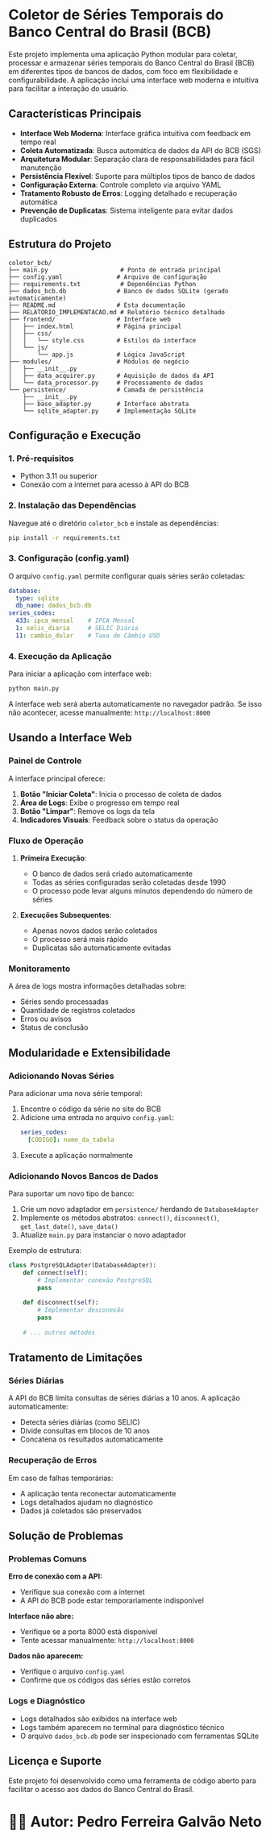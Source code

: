 # Coletor de Séries Temporais do Banco Central do Brasil (BCB)

Este projeto implementa uma aplicação Python modular para coletar, processar e armazenar séries temporais do Banco Central do Brasil (BCB) em diferentes tipos de bancos de dados, com foco em flexibilidade e configurabilidade. A aplicação inclui uma interface web moderna e intuitiva para facilitar a interação do usuário.

## Características Principais

- **Interface Web Moderna**: Interface gráfica intuitiva com feedback em tempo real
- **Coleta Automatizada**: Busca automática de dados da API do BCB (SGS)
- **Arquitetura Modular**: Separação clara de responsabilidades para fácil manutenção
- **Persistência Flexível**: Suporte para múltiplos tipos de banco de dados
- **Configuração Externa**: Controle completo via arquivo YAML
- **Tratamento Robusto de Erros**: Logging detalhado e recuperação automática
- **Prevenção de Duplicatas**: Sistema inteligente para evitar dados duplicados

## Estrutura do Projeto

```
coletor_bcb/
├── main.py                    # Ponto de entrada principal
├── config.yaml               # Arquivo de configuração
├── requirements.txt           # Dependências Python
├── dados_bcb.db              # Banco de dados SQLite (gerado automaticamente)
├── README.md                 # Esta documentação
├── RELATORIO_IMPLEMENTACAO.md # Relatório técnico detalhado
├── frontend/                 # Interface web
│   ├── index.html            # Página principal
│   ├── css/
│   │   └── style.css         # Estilos da interface
│   └── js/
│       └── app.js            # Lógica JavaScript
├── modules/                  # Módulos de negócio
│   ├── __init__.py
│   ├── data_acquirer.py      # Aquisição de dados da API
│   └── data_processor.py     # Processamento de dados
└── persistence/              # Camada de persistência
    ├── __init__.py
    ├── base_adapter.py       # Interface abstrata
    └── sqlite_adapter.py     # Implementação SQLite
```

## Configuração e Execução

### 1. Pré-requisitos

- Python 3.11 ou superior
- Conexão com a internet para acesso à API do BCB

### 2. Instalação das Dependências

Navegue até o diretório `coletor_bcb` e instale as dependências:

```bash
pip install -r requirements.txt
```

### 3. Configuração (config.yaml)

O arquivo `config.yaml` permite configurar quais séries serão coletadas:

```yaml
database:
  type: sqlite
  db_name: dados_bcb.db
series_codes:
  433: ipca_mensal    # IPCA Mensal
  1: selic_diaria     # SELIC Diária
  11: cambio_dolar    # Taxa de Câmbio USD
```

### 4. Execução da Aplicação

Para iniciar a aplicação com interface web:

```bash
python main.py
```

A interface web será aberta automaticamente no navegador padrão. Se isso não acontecer, acesse manualmente: `http://localhost:8000`

## Usando a Interface Web

### Painel de Controle

A interface principal oferece:

1. **Botão "Iniciar Coleta"**: Inicia o processo de coleta de dados
2. **Área de Logs**: Exibe o progresso em tempo real
3. **Botão "Limpar"**: Remove os logs da tela
4. **Indicadores Visuais**: Feedback sobre o status da operação

### Fluxo de Operação

1. **Primeira Execução**: 
   - O banco de dados será criado automaticamente
   - Todas as séries configuradas serão coletadas desde 1990
   - O processo pode levar alguns minutos dependendo do número de séries

2. **Execuções Subsequentes**:
   - Apenas novos dados serão coletados
   - O processo será mais rápido
   - Duplicatas são automaticamente evitadas

### Monitoramento

A área de logs mostra informações detalhadas sobre:
- Séries sendo processadas
- Quantidade de registros coletados
- Erros ou avisos
- Status de conclusão

## Modularidade e Extensibilidade

### Adicionando Novas Séries

Para adicionar uma nova série temporal:

1. Encontre o código da série no site do BCB
2. Adicione uma entrada no arquivo `config.yaml`:
   ```yaml
   series_codes:
     [CÓDIGO]: nome_da_tabela
   ```
3. Execute a aplicação normalmente

### Adicionando Novos Bancos de Dados

Para suportar um novo tipo de banco:

1. Crie um novo adaptador em `persistence/` herdando de `DatabaseAdapter`
2. Implemente os métodos abstratos: `connect()`, `disconnect()`, `get_last_date()`, `save_data()`
3. Atualize `main.py` para instanciar o novo adaptador

Exemplo de estrutura:
```python
class PostgreSQLAdapter(DatabaseAdapter):
    def connect(self):
        # Implementar conexão PostgreSQL
        pass
    
    def disconnect(self):
        # Implementar desconexão
        pass
    
    # ... outros métodos
```

## Tratamento de Limitações

### Séries Diárias

A API do BCB limita consultas de séries diárias a 10 anos. A aplicação automaticamente:
- Detecta séries diárias (como SELIC)
- Divide consultas em blocos de 10 anos
- Concatena os resultados automaticamente

### Recuperação de Erros

Em caso de falhas temporárias:
- A aplicação tenta reconectar automaticamente
- Logs detalhados ajudam no diagnóstico
- Dados já coletados são preservados

## Solução de Problemas

### Problemas Comuns

**Erro de conexão com a API:**
- Verifique sua conexão com a internet
- A API do BCB pode estar temporariamente indisponível

**Interface não abre:**
- Verifique se a porta 8000 está disponível
- Tente acessar manualmente: `http://localhost:8000`

**Dados não aparecem:**
- Verifique o arquivo `config.yaml`
- Confirme que os códigos das séries estão corretos

### Logs e Diagnóstico

- Logs detalhados são exibidos na interface web
- Logs também aparecem no terminal para diagnóstico técnico
- O arquivo `dados_bcb.db` pode ser inspecionado com ferramentas SQLite

## Licença e Suporte

Este projeto foi desenvolvido como uma ferramenta de código aberto para facilitar o acesso aos dados do Banco Central do Brasil.
# 👨‍💻 Autor: Pedro Ferreira Galvão Neto
